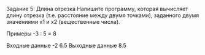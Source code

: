 Задание 5: Длина отрезка
Напишите программу, которая вычисляет длину отрезка (т.е. расстояние между двумя точками), заданного двумя значениями x1 и x2 (вещественные числа).

Примеры
-3 : 5 = 8

Входные данные
-2
6.5
Выходные данные
8.5
